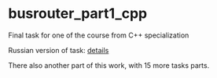 # busrouter_part1_cpp
Final task for one of the course from C++ specialization

Russian version of task: [details](task.pdf)

There also another part of this work, with 15 more tasks parts.